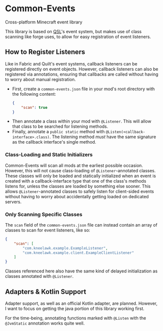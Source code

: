 # Common-Events

Cross-platform Minecraft event library

This library is based on [QSL]'s event system, but makes use of class scanning like forge uses, to allow for easy
registration of event listeners.

[QSL]: https://github.com/QuiltMC/quilt-standard-libraries

## How to Register Listeners

Like in Fabric and Quilt's event systems, callback listeners can be registered directly on event objects. However,
callback listeners can also be registered via annotations, ensuring that callbacks are called without having to worry
about manual registration.

* First, create a `common-events.json` file in your mod's root directory with the following content:
    ```json
    {
        "scan": true
    }
    ```
* Then annotate a class within your mod with `@Listener`. This will allow that class to be searched for listening
  methods.
* Finally, annotate a `public static` method with `@Listen(<callback-interface>.class)`. The listening method *must*
  have the same signature as the callback interface's single method.

### Class-Loading and Static Initializers

Common-Events will scan all mods at the earliest possible occasion. However, this will not cause class-loading
of `@Listener`-annotated classes. These classes will only be loaded and statically initialized when an event is created
with a callback-interface type that one of the class's methods listens for, unless the classes are loaded by something
else sooner. This allows `@Listener`-annotated classes to safely listen for client-sided events without having to worry
about accidentally getting loaded on dedicated servers.

### Only Scanning Specific Classes

The `scan` field of the `common-events.json` file can instead contain an array of classes to scan for event listeners,
like so:

```json
{
    "scan": [
        "com.kneelawk.example.ExampleListener",
        "com.kneelawk.example.client.ExampleClientListener"
    ]
}
```

Classes referenced here also have the same kind of delayed initialization as classes annotated with `@Listener`.

## Adapters & Kotlin Support

Adapter support, as well as an official Kotlin adapter, are planned. However, I want to focus on getting the java
portion of this library working first.

For the time-being, annotating functions marked with `@Listen` with the `@JvmStatic` annotation works quite well.
